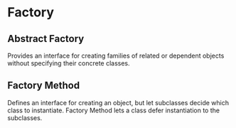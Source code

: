 # Factory

## Abstract Factory

Provides an interface for creating families of related or dependent objects without specifying their concrete classes.

## Factory Method

Defines an interface for creating an object, but let subclasses decide which class to instantiate. Factory Method lets a class defer instantiation to the subclasses.